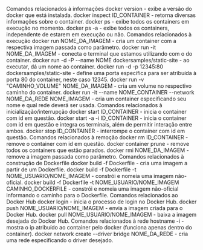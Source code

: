 Comandos relacionados à informações
docker version  - exibe a versão do docker que está instalada.
docker inspect ID_CONTAINER - retorna diversas informações sobre o container.
docker ps  - exibe todos os containers em execução no momento.
docker ps -a  - exibe todos os containers, independente de estarem em execução ou não.
Comandos relacionados à execução
docker run NOME_DA_IMAGEM  - cria um container com a respectiva imagem passada como parâmetro.
docker run -it NOME_DA_IMAGEM  - conecta o terminal que estamos utilizando com o do container.
docker run -d -P --name NOME dockersamples/static-site  - ao executar, dá um nome ao container.
docker run -d -p 12345:80 dockersamples/static-site  - define uma porta específica para ser atribuída à porta 80 do container, neste caso 12345.
docker run -v "CAMINHO_VOLUME" NOME_DA_IMAGEM  - cria um volume no respectivo caminho do container.
docker run -it --name NOME_CONTAINER --network NOME_DA_REDE NOME_IMAGEM  - cria um container especificando seu nome e qual rede deverá ser usada.
Comandos relacionados à inicialização/interrupção
docker start ID_CONTAINER  - inicia o container com id em questão.
docker start -a -i ID_CONTAINER  - inicia o container com id em questão e integra os terminais, além de permitir interação entre ambos.
docker stop ID_CONTAINER  - interrompe o container com id em questão.
Comandos relacionados à remoção
docker rm ID_CONTAINER  - remove o container com id em questão.
docker container prune  - remove todos os containers que estão parados.
docker rmi NOME_DA_IMAGEM  - remove a imagem passada como parâmetro.
Comandos relacionados à construção de Dockerfile
docker build -f Dockerfile  - cria uma imagem a partir de um Dockerfile.
docker build -f Dockerfile -t NOME_USUARIO/NOME_IMAGEM  - constrói e nomeia uma imagem não-oficial.
docker build -f Dockerfile -t NOME_USUARIO/NOME_IMAGEM CAMINHO_DOCKERFILE  - constrói e nomeia uma imagem não-oficial informando o caminho para o Dockerfile.
Comandos relacionados ao Docker Hub
docker login  - inicia o processo de login no Docker Hub.
docker push NOME_USUARIO/NOME_IMAGEM  - envia a imagem criada para o Docker Hub.
docker pull NOME_USUARIO/NOME_IMAGEM  - baixa a imagem desejada do Docker Hub.
Comandos relacionados à rede
hostname -i  - mostra o ip atribuído ao container pelo docker (funciona apenas dentro do container).
docker network create --driver bridge NOME_DA_REDE  - cria uma rede especificando o driver desejado.
